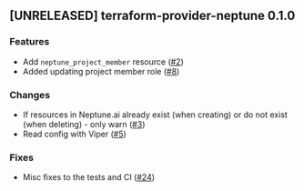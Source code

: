 ## [UNRELEASED] terraform-provider-neptune 0.1.0

### Features
- Add `neptune_project_member` resource ([#2](https://github.com/AleksanderWWW/terraform-provider-neptune/pull/2))
- Added updating project member role ([#8](https://github.com/AleksanderWWW/terraform-provider-neptune/pull/8))


### Changes
- If resources in Neptune.ai already exist (when creating) or do not exist (when deleting) - only warn ([#3](https://github.com/AleksanderWWW/terraform-provider-neptune/pull/3))
- Read config with Viper ([#5](https://github.com/AleksanderWWW/terraform-provider-neptune/pull/5))

### Fixes
- Misc fixes to the tests and CI ([#24](https://github.com/AleksanderWWW/terraform-provider-neptune/pull/24))
